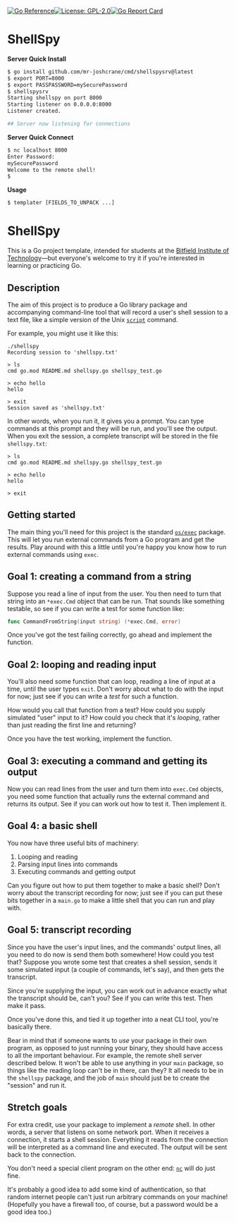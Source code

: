 [![Go Reference](https://pkg.go.dev/badge/github.com/mr-joshcrane/templater.svg)](https://pkg.go.dev/github.com/mr-joshcrane/templater)[![License: GPL-2.0](https://img.shields.io/badge/Licence-GPL-2)](https://opensource.org/licenses/GPL-2.0)[![Go Report Card](https://goreportcard.com/badge/github.com/mr-joshcrane/templater)](https://goreportcard.com/report/github.com/mr-joshcrane/templater)

# ShellSpy

**Server Quick Install**
```bash
$ go install github.com/mr-joshcrane/cmd/shellspysrv@latest
$ export PORT=8000
$ export PASSPASSWORD=mySecurePassword
$ shellspysrv
Starting shellspy on port 8000
Starting listener on 0.0.0.0:8000
Listener created.

## Server now listening for connections
```

**Server Quick Connect**
```bash
$ nc localhost 8000
Enter Password:
mySecurePassword
Welcome to the remote shell!
$
```


**Usage**

```bash
$ templater [FIELDS_TO_UNPACK ...]
```

# ShellSpy

This is a Go project template, intended for students at the [Bitfield Institute of Technology](https://bitfieldconsulting.com/golang/bit)—but everyone's welcome to try it if you're interested in learning or practicing Go.

## Description

The aim of this project is to produce a Go library package and accompanying command-line tool that will record a user's shell session to a text file, like a simple version of the Unix [`script`](https://man7.org/linux/man-pages/man1/script.1.html) command.

For example, you might use it like this:

```
./shellspy
Recording session to 'shellspy.txt'

> ls
cmd go.mod README.md shellspy.go shellspy_test.go

> echo hello
hello

> exit
Session saved as 'shellspy.txt'
```

In other words, when you run it, it gives you a prompt. You can type commands at this prompt and they will be run, and you'll see the output. When you exit the session, a complete transcript will be stored in the file `shellspy.txt`:

```
> ls
cmd go.mod README.md shellspy.go shellspy_test.go

> echo hello
hello

> exit
```

## Getting started

The main thing you'll need for this project is the standard [`os/exec`](https://pkg.go.dev/os/exec) package. This will let you run external commands from a Go program and get the results. Play around with this a little until you're happy you know how to run external commands using `exec`.

## Goal 1: creating a command from a string

Suppose you read a line of input from the user. You then need to turn that string into an `*exec.Cmd` object that can be run. That sounds like something testable, so see if you can write a test for some function like:

```go
func CommandFromString(input string) (*exec.Cmd, error)
```

Once you've got the test failing correctly, go ahead and implement the function.

## Goal 2: looping and reading input

You'll also need some function that can loop, reading a line of input at a time, until the user types `exit`. Don't worry about what to do with the input for now; just see if you can write a _test_ for such a function.

How would you call that function from a test? How could you supply simulated "user" input to it? How could you check that it's _looping_, rather than just reading the first line and returning?

Once you have the test working, implement the function.

## Goal 3: executing a command and getting its output

Now you can read lines from the user and turn them into `exec.Cmd` objects, you need some function that actually _runs_ the external command and returns its output. See if you can work out how to test it. Then implement it.

## Goal 4: a basic shell

You now have three useful bits of machinery:

1. Looping and reading
2. Parsing input lines into commands
3. Executing commands and getting output

Can you figure out how to put them together to make a basic shell? Don't worry about the transcript recording for now; just see if you can put these bits together in a `main.go` to make a little shell that you can run and play with.

## Goal 5: transcript recording

Since you have the user's input lines, and the commands' output lines, all you need to do now is send them both somewhere! How could you test that? Suppose you wrote some test that creates a shell session, sends it some simulated input (a couple of commands, let's say), and then gets the transcript.

Since you're supplying the input, you can work out in advance exactly what the transcript should be, can't you? See if you can write this test. Then make it pass.

Once you've done this, and tied it up together into a neat CLI tool, you're basically there.

Bear in mind that if someone wants to _use_ your package in their own program, as opposed to just running your binary, they should have access to all the important behaviour. For example, the remote shell server described below. It won't be able to use anything in your `main` package, so things like the reading loop can't be in there, can they? It all needs to be in the `shellspy` package, and the job of `main` should just be to create the "session" and run it.

## Stretch goals

For extra credit, use your package to implement a _remote_ shell. In other words, a server that listens on some network port. When it receives a connection, it starts a shell session. Everything it reads from the connection will be interpreted as a command line and executed. The output will be sent back to the connection.

You don't need a special client program on the other end: [`nc`](https://linux.die.net/man/1/nc) will do just fine.

It's probably a good idea to add some kind of authentication, so that random internet people can't just run arbitrary commands on your machine! (Hopefully you have a firewall too, of course, but a password would be a good idea too.)
